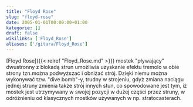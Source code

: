 ```yaml
---
title: "Floyd Rose"
slug: "floyd-rose"
date: 2005-01-01T00:00:00+01:00
kategorie: []
draft: false
wikilinks: ['Floyd_Rose']
aliases: ['/gitara/Floyd_Rose']
---
```

[Floyd Rose]({{< relref "Floyd_Rose.md" >}}) mostek "pływający" dwustronny z
blokadą strun umożliwia uzyskanie efektu tremolo w obie strony tzn.można
podwyższać i obniżać strój. Dzięki niemu można wykonywać tzw. "dive
bomb"-y, trudny w strojeniu, gdyż zmiana naciągu jednej struny zmienia
także strój innych stun, co spowodowane jest tym, iż mostek jest
utrzymywany w swojej pozycji w dużej części przez struny, w odróżnieniu
od klasycznych mostków używanych w np. stratocasterach.